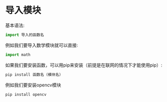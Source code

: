 # 导入模块  
基本语法:  
```python
import 导入的函数名
```  
例如我们要导入数学模块就可以直接:  
```python
import math
```  

如果我们要安装函数，可以用pip来安装（前提是在联网的情况下才能使用pip）:  
```python
pip install 函数名（模块名）
```  
例如我们要安装opencv模块  
```python
pip install opencv
```  
